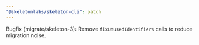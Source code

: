 ```yaml
---
"@skeletonlabs/skeleton-cli": patch
---
```


Bugfix (migrate/skeleton-3): Remove `fixUnusedIdentifiers` calls to reduce migration noise.
